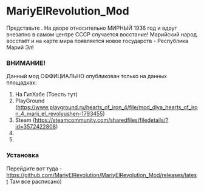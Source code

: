 # MariyElRevolution_Mod
Представьте . На дворе относительно МИРНЫЙ 1936 год и вдруг внезапно в самом центре СССР случается восстание! Марийский народ восстаёт  и на карте мира появляется новое государств - Республика Марий Эл!

### ВНИМАНИЕ!

Данный мод ОФФИЦИАЛЬНО опубликован только на данных площадках:

1. На ГитХабе (Тоесть тут)
2. PlayGround (https://www.playground.ru/hearts_of_iron_4/file/mod_dlya_hearts_of_iron_4_marij_el_revolyushen-1793455)
3. Steam (https://steamcommunity.com/sharedfiles/filedetails/?id=3572422808)
4.
5.


### Установка
Перейдите вот туда - https://github.com/MariyElRevolution/MariyElRevolution_Mod/releases/latest
Там все расписано)


